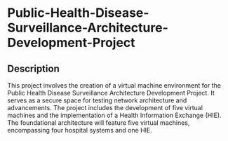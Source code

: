 # Public-Health-Disease-Surveillance-Architecture-Development-Project
## Description
This project involves the creation of a virtual machine environment for the Public Health Disease Surveillance Architecture Development Project. It serves as a secure space for testing network architecture and advancements. The project includes the development of five virtual machines and the implementation of a Health Information Exchange (HIE). The foundational architecture will feature five virtual machines, encompassing four hospital systems and one HIE.
